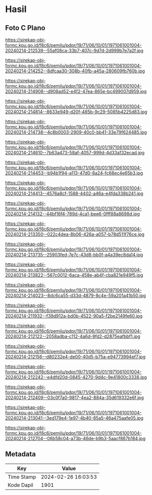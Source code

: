 # Hasil

## Foto C Plano

https://sirekap-obj-formc.kpu.go.id/f8c6/pemilu/pdpr/19/71/06/10/01/1971061001004-20240214-212539--55af08ca-33b7-407c-9d7d-2d999b7e7a2f.jpg

https://sirekap-obj-formc.kpu.go.id/f8c6/pemilu/pdpr/19/71/06/10/01/1971061001004-20240214-214252--8dfcaa30-308b-40fb-a45a-280609fb760b.jpg

https://sirekap-obj-formc.kpu.go.id/f8c6/pemilu/pdpr/19/71/06/10/01/1971061001004-20240214-214908--d908ad52-e4f2-47ea-865e-bc499007d959.jpg

https://sirekap-obj-formc.kpu.go.id/f8c6/pemilu/pdpr/19/71/06/10/01/1971061001004-20240214-214814--8633e949-d20f-485b-9c29-5085b4225d83.jpg

https://sirekap-obj-formc.kpu.go.id/f8c6/pemilu/pdpr/19/71/06/10/01/1971061001004-20240214-214738--4c8b0003-2909-40c0-bb41-33e79f624485.jpg

https://sirekap-obj-formc.kpu.go.id/f8c6/pemilu/pdpr/19/71/06/10/01/1971061001004-20240214-214610--7b63a473-58af-4057-999d-4d33a132ecad.jpg

https://sirekap-obj-formc.kpu.go.id/f8c6/pemilu/pdpr/19/71/06/10/01/1971061001004-20240214-214453--b94b1f94-a113-47d0-8a24-fc68ec4e65b3.jpg

https://sirekap-obj-formc.kpu.go.id/f8c6/pemilu/pdpr/19/71/06/10/01/1971061001004-20240214-214413--4576a8cf-1588-4402-a46a-e4fda338b241.jpg

https://sirekap-obj-formc.kpu.go.id/f8c6/pemilu/pdpr/19/71/06/10/01/1971061001004-20240214-214132--44bf16f4-789d-4ca1-bee6-0fff88a8698d.jpg

https://sirekap-obj-formc.kpu.go.id/f8c6/pemilu/pdpr/19/71/06/10/01/1971061001004-20240214-213350--022c4dea-8b06-426a-a057-b78d511f76ce.jpg

https://sirekap-obj-formc.kpu.go.id/f8c6/pemilu/pdpr/19/71/06/10/01/1971061001004-20240214-213735--25903fed-7e7c-43d8-bb0f-a4a39ec8da14.jpg

https://sirekap-obj-formc.kpu.go.id/f8c6/pemilu/pdpr/19/71/06/10/01/1971061001004-20240214-213822--567c0012-6aca-458e-ab4f-cba821e949f5.jpg

https://sirekap-obj-formc.kpu.go.id/f8c6/pemilu/pdpr/19/71/06/10/01/1971061001004-20240214-214023--8dc6ca55-d33d-4879-8c4e-59a201a41b50.jpg

https://sirekap-obj-formc.kpu.go.id/f8c6/pemilu/pdpr/19/71/06/10/01/1971061001004-20240214-211932--f39d912a-bd0b-4522-90a5-f2be2149fe60.jpg

https://sirekap-obj-formc.kpu.go.id/f8c6/pemilu/pdpr/19/71/06/10/01/1971061001004-20240214-212122--2058adba-c112-4a6d-9fd2-d2875eafbbf1.jpg

https://sirekap-obj-formc.kpu.go.id/f8c6/pemilu/pdpr/19/71/06/10/01/1971061001004-20240214-212156--d80232e4-de00-40d5-b75a-e94773994ef7.jpg

https://sirekap-obj-formc.kpu.go.id/f8c6/pemilu/pdpr/19/71/06/10/01/1971061001004-20240214-212242--e4dfd20d-0845-4270-9d4c-9e41800c3338.jpg

https://sirekap-obj-formc.kpu.go.id/f8c6/pemilu/pdpr/19/71/06/10/01/1971061001004-20240214-212409--03c0f7a0-9817-4ea2-884a-35d619332e6f.jpg

https://sirekap-obj-formc.kpu.go.id/f8c6/pemilu/pdpr/19/71/06/10/01/1971061001004-20240214-213041--3ed179e4-1e97-4b40-85a5-46a475aafe05.jpg

https://sirekap-obj-formc.kpu.go.id/f8c6/pemilu/pdpr/19/71/06/10/01/1971061001004-20240214-212704--06b58c04-a73b-46de-b9b3-5aacf867b184.jpg


## Metadata

| Key        | Value               |
| ---------- | ------------------- |
| Time Stamp | 2024-02-26 16:03:53 |
| Kode Dapil | 1901                |



